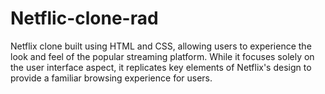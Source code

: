 # Netflic-clone-rad
Netflix clone built using HTML and CSS, allowing users to experience the look and feel of the popular streaming platform. While it focuses solely on the user interface aspect, it replicates key elements of Netflix's design to provide a familiar browsing experience for users. 
